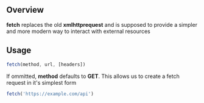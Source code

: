 ## Overview

**fetch** replaces the old **xmlhttprequest** and is supposed to provide a simpler and more modern way to interact with external resources

## Usage

```javascript
fetch(method, url, [headers])
```
If ommitted, **method** defaults to **GET**. This allows us to create a fetch request in it's simplest form

```javascript
fetch('https://example.com/api')
```

